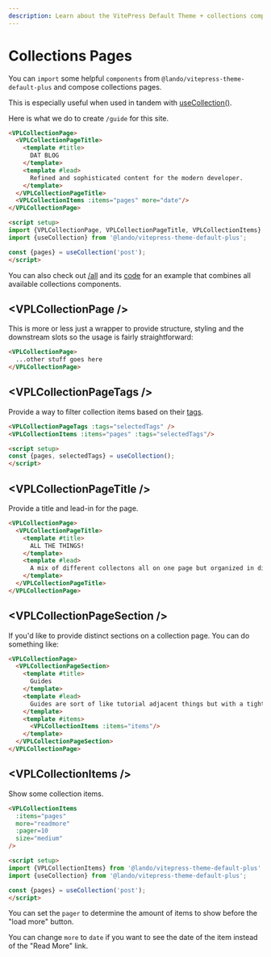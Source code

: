 ```yaml
---
description: Learn about the VitePress Default Theme + collections components.
---
```


# Collections Pages

You can `import` some helpful `components` from `@lando/vitepress-theme-default-plus` and compose collections pages.

This is especially useful when used in tandem with [useCollection()](../composables/use-collection.md).

Here is what we do to create `/guide` for this site.

```html
<VPLCollectionPage>
  <VPLCollectionPageTitle>
    <template #title>
      DAT BLOG
    </template>
    <template #lead>
      Refined and sophisticated content for the modern developer.
    </template>
  </VPLCollectionPageTitle>
  <VPLCollectionItems :items="pages" more="date"/>
</VPLCollectionPage>

<script setup>
import {VPLCollectionPage, VPLCollectionPageTitle, VPLCollectionItems} from '@lando/vitepress-theme-default-plus'
import {useCollection} from '@lando/vitepress-theme-default-plus';

const {pages} = useCollection('post');
</script>
```

You can also check out [/all](/all) and its [code](https://github.com/lando/vitepress-theme-default-plus/blob/main/docs/all.md) for an example that combines all available collections components.

## \<VPLCollectionPage />

This is more or less just a wrapper to provide structure, styling and the downstream slots so the usage is fairly straightforward:

```html
<VPLCollectionPage>
  ...other stuff goes here
</VPLCollectionPage>
```

## \<VPLCollectionPageTags />

Provide a way to filter collection items based on their [tags](../config/frontmatter#tags).

```html
<VPLCollectionPageTags :tags="selectedTags" />
<VPLCollectionItems :items="pages" :tags="selectedTags"/>

<script setup>
const {pages, selectedTags} = useCollection();
</script>
```

## \<VPLCollectionPageTitle />

Provide a title and lead-in for the page.

```html
<VPLCollectionPage>
  <VPLCollectionPageTitle>
    <template #title>
      ALL THE THINGS!
    </template>
    <template #lead>
      A mix of different collectons all on one page but organized in different sections!
    </template>
  </VPLCollectionPageTitle>
</VPLCollectionPage>
```

## \<VPLCollectionPageSection />

If you'd like to provide distinct sections on a collection page. You can do something like:

```html
<VPLCollectionPage>
  <VPLCollectionPageSection>
    <template #title>
      Guides
    </template>
    <template #lead>
      Guides are sort of like tutorial adjacent things but with a tighter vibe.
    </template>
    <template #items>
      <VPLCollectionItems :items="items"/>
    </template>
  </VPLCollectionPageSection>
</VPLCollectionPage>
```

## \<VPLCollectionItems />

Show some collection items.

```html
<VPLCollectionItems
  :items="pages"
  more="readmore"
  :pager=10
  size="medium"
/>

<script setup>
import {VPLCollectionItems} from '@lando/vitepress-theme-default-plus'
import {useCollection} from '@lando/vitepress-theme-default-plus';

const {pages} = useCollection('post');
</script>
```

You can set the `pager` to determine the amount of items to show before the "load more" button.

You can change `more` to `date` if you want to see the date of the item instead of the "Read More" link.
